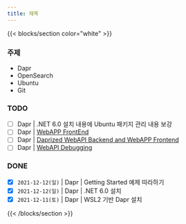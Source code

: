 ```yaml
---
title: 제목
---
```


{{< blocks/section color="white" >}}
<div class="col-12">

### 주제
- Dapr
- OpenSearch
- Ubuntu
- Git

### TODO
- [ ] Dapr | .NET 6.0 설치 내용에 Ubuntu 패키지 관리 내용 보강
- [ ] Dapr | [WebAPP FrontEnd](https://www.youtube.com/watch?v=JpDOUhM5e1w&list=PLbFaOt0VQ7S9txKOwJQIb258Wq99dgISL&index=3)
- [ ] Dapr | [Daprized WebAPI Backend and WebAPP Frontend](https://docs.microsoft.com/ko-kr/dotnet/architecture/dapr-for-net-developers/getting-started#build-a-multi-container-dapr-application)
- [ ] Dapr | [WebAPI Debugging](https://www.youtube.com/watch?v=j_Vb-VDJQB4&list=PLLajsYIn6RRTAOM2vIs2pz_p2JXnCd74Y&index=6)

### DONE
- [x] `2021-12-12(일)` | Dapr | Getting Started 예제 따라하기
- [x] `2021-12-12(일)` | Dapr | .NET 6.0 설치
- [x] `2021-12-11(토)` | Dapr | WSL2 기반 Dapr 설치

</div>
{{< /blocks/section >}}